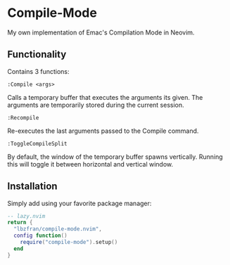 
# Compile-Mode

My own implementation of Emac's Compilation Mode in Neovim.

## Functionality

Contains 3 functions:

`:Compile <args>`

Calls a temporary buffer that executes the arguments its given.
The arguments are temporarily stored during the current session.

`:Recompile`

Re-executes the last arguments passed to the Compile command.

`:ToggleCompileSplit`

By default, the window of the temporary buffer spawns vertically.
Running this will toggle it between horizontal and vertical window.

## Installation

Simply add using your favorite package manager:

```lua
-- lazy.nvim
return {
  "lbzfran/compile-mode.nvim",
  config function()
    require("compile-mode").setup()
  end
}
```
